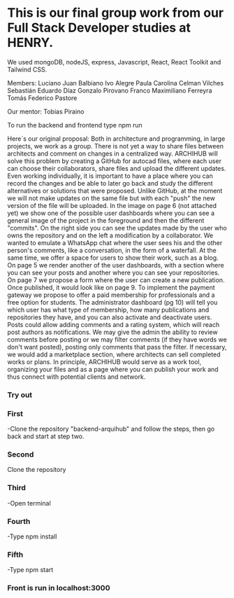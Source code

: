 # This is our final group work from our Full Stack Developer studies at HENRY.

We used mongoDB, nodeJS, express, Javascript, React, React Toolkit and Tailwind CSS.

Members: 
Luciano Juan Balbiano
Ivo Alegre
Paula Carolina Celman Vilches
Sebastián Eduardo Díaz
Gonzalo Pirovano
Franco Maximiliano Ferreyra
Tomás Federico Pastore

Our mentor: 
Tobias Piraino


To run the backend and frontend type npm run


Here´s our original proposal: 
Both in architecture and programming, in large projects, we work as a group. There is not yet a way to share files between architects and comment on changes in a centralized way.
ARCHIHUB will solve this problem by creating a GitHub for autocad files, where each user can choose their collaborators, share files and upload the different updates.
Even working individually, it is important to have a place where you can record the changes and be able to later go back and study the different alternatives or solutions that were proposed.
Unlike GitHub, at the moment we will not make updates on the same file but with each "push" the new version of the file will be uploaded. 
In the image on page 6 (not attached yet) we show one of the possible user dashboards where you can see a general image of the project in the foreground and then the different "commits". On the right side you can see the updates made by the user who owns the repository and on the left a modification by a collaborator. We wanted to emulate a WhatsApp chat where the user sees his and the other person's comments, like a conversation, in the form of a waterfall.
At the same time, we offer a space for users to show their work, such as a blog.
On page 5 we render another of the user dashboards, with a section where you can see your posts and another where you can see your repositories.
On page 7 we propose a form where the user can create a new publication. Once published, it would look like on page 9.
To implement the payment gateway we propose to offer a paid membership for professionals and a free option for students. The administrator dashboard (pg 10) will tell you which user has what type of membership, how many publications and repositories they have, and you can also activate and deactivate users.
Posts could allow adding comments and a rating system, which will reach post authors as notifications. We may give the admin the ability to review comments before posting or we may filter comments (if they have words we don't want posted), posting only comments that pass the filter.
If necessary, we would add a marketplace section, where architects can sell completed works or plans.
In principle, ARCHIHUB would serve as a work tool, organizing your files and as a page where you can publish your work and thus connect with potential clients and network.



<h3>Try out</h3>
<h3>First</h3>
-Clone the repository "backend-arquihub" and follow the steps, then go back and start at step two.
<h3>Second</h3>
Clone the repository
<h3>Third</h3>
-Open terminal
<h3>Fourth</h3>
-Type npm install
<h3>Fifth</h3>
-Type npm start
<h3>Front is run in localhost:3000</h3>

